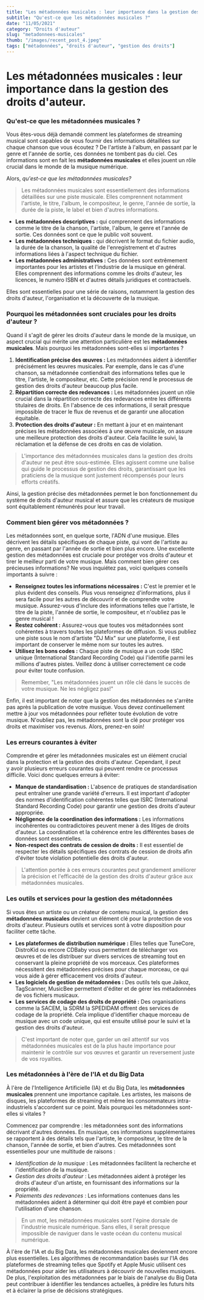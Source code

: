 ```yaml
---
title: "Les métadonnées musicales : leur importance dans la gestion des droits d'auteur."
subtitle: "Qu'est-ce que les métadonnées musicales ?"
date: "11/05/2021"
category: "Droits d'auteur"
slug: "metadonnees-musicales"
thumb: "/images/recent_post_4.jpeg"
tags: ["métadonnées", "droits d'auteur", "gestion des droits"]
---
```


# Les métadonnées musicales : leur importance dans la gestion des droits d'auteur.

### Qu'est-ce que les métadonnées musicales ?

Vous êtes-vous déjà demandé comment les plateformes de streaming musical sont capables de vous fournir des informations détaillées sur chaque chanson que vous écoutez ? De l'artiste à l'album, en passant par le genre et l'année de sortie, ces données ne tombent pas du ciel. Ces informations sont en fait les **métadonnées musicales** et elles jouent un rôle crucial dans le monde de la musique numérique.

Alors, _qu'est-ce que les métadonnées musicales?_

> Les métadonnées musicales sont essentiellement des informations détaillées sur une piste musicale. Elles comprennent notamment l'artiste, le titre, l'album, le compositeur, le genre, l'année de sortie, la durée de la piste, le label et bien d'autres informations.

-   **Les métadonnées descriptives :** qui comprennent des informations comme le titre de la chanson, l'artiste, l'album, le genre et l'année de sortie. Ces données sont ce que le public voit souvent.
-   **Les métadonnées techniques :** qui décrivent le format du fichier audio, la durée de la chanson, la qualité de l'enregistrement et d'autres informations liées à l'aspect technique du fichier.
-   **Les métadonnées administratives :** Ces données sont extrêmement importantes pour les artistes et l'industrie de la musique en général. Elles comprennent des informations comme les droits d'auteur, les licences, le numéro ISBN et d'autres détails juridiques et contractuels.

Elles sont essentielles pour une série de raisons, notamment la gestion des droits d'auteur, l'organisation et la découverte de la musique.

### Pourquoi les métadonnées sont cruciales pour les droits d'auteur ?

Quand il s'agit de gérer les droits d'auteur dans le monde de la musique, un aspect crucial qui mérite une attention particulière est les **métadonnées musicales**. Mais pourquoi les métadonnées sont-elles si importantes ?

1. **Identification précise des œuvres :** Les métadonnées aident à identifier précisément les œuvres musicales. Par exemple, dans le cas d'une chanson, sa métadonnée contiendrait des informations telles que le titre, l'artiste, le compositeur, etc. Cette précision rend le processus de gestion des droits d'auteur beaucoup plus facile.
2. **Répartition correcte des redevances :** Les métadonnées jouent un rôle crucial dans la répartition correcte des redevances entre les différents titulaires de droits. En l'absence de ces informations, il serait presque impossible de tracer le flux de revenus et de garantir une allocation équitable.
3. **Protection des droits d'auteur :** En mettant à jour et en maintenant précises les métadonnées associées à une œuvre musicale, on assure une meilleure protection des droits d'auteur. Cela facilite le suivi, la réclamation et la défense de ces droits en cas de violation.

> L'importance des métadonnées musicales dans la gestion des droits d'auteur ne peut être sous-estimée. Elles agissent comme une balise qui guide le processus de gestion des droits, garantissant que les praticiens de la musique sont justement récompensés pour leurs efforts créatifs.

Ainsi, la gestion précise des métadonnées permet le bon fonctionnement du système de droits d'auteur musical et assure que les créateurs de musique sont équitablement rémunérés pour leur travail.

### Comment bien gérer vos métadonnées ?

Les métadonnées sont, en quelque sorte, l'ADN d'une musique. Elles décrivent les détails spécifiques de chaque piste, qui vont de l'artiste au genre, en passant par l'année de sortie et bien plus encore. Une excellente gestion des métadonnées est cruciale pour protéger vos droits d'auteur et tirer le meilleur parti de votre musique. Mais comment bien gérer ces précieuses informations? Ne vous inquiétez pas, voici quelques conseils importants à suivre :

-   **Renseignez toutes les informations nécessaires :** C'est le premier et le plus évident des conseils. Plus vous renseignez d'informations, plus il sera facile pour les autres de découvrir et de comprendre votre musique. Assurez-vous d'inclure des informations telles que l'artiste, le titre de la piste, l'année de sortie, le compositeur, et n'oubliez pas le genre musical !
-   **Restez cohérent :** Assurez-vous que toutes vos métadonnées sont cohérentes à travers toutes les plateformes de diffusion. Si vous publiez une piste sous le nom d'artiste "DJ Mix" sur une plateforme, il est important de conserver le même nom sur toutes les autres.
-   **Utilisez les bons codes :** Chaque piste de musique a un code ISRC unique (International Standard Recording Code) qui l'identifie parmi les millions d'autres pistes. Veillez donc à utiliser correctement ce code pour éviter toute confusion.

> Remember, "Les métadonnées jouent un rôle clé dans le succès de votre musique. Ne les négligez pas!"

Enfin, il est important de noter que la gestion des métadonnées ne s'arrête pas après la publication de votre musique. Vous devez continuellement mettre à jour vos métadonnées pour refléter toute évolution de votre musique. N'oubliez pas, les métadonnées sont la clé pour protéger vos droits et maximiser vos revenus. Alors, prenez-en soin!

### Les erreurs courantes à éviter

Comprendre et gérer les métadonnées musicales est un élément crucial dans la protection et la gestion des droits d'auteur. Cependant, il peut y avoir plusieurs erreurs courantes qui peuvent rendre ce processus difficile. Voici donc quelques erreurs à éviter:

-   **Manque de standardisation :** L'absence de pratiques de standardisation peut entraîner une grande variété d'erreurs. Il est important d'adopter des normes d'identification cohérentes telles que ISRC (International Standard Recording Code) pour garantir une gestion des droits d'auteur appropriée.
-   **Négligence de la coordination des informations :** Les informations incohérentes ou contradictoires peuvent mener à des litiges de droits d'auteur. La coordination et la cohérence entre les différentes bases de données sont essentielles.
-   **Non-respect des contrats de cession de droits :** Il est essentiel de respecter les détails spécifiques des contrats de cession de droits afin d'éviter toute violation potentielle des droits d'auteur.

> L'attention portée à ces erreurs courantes peut grandement améliorer la précision et l'efficacité de la gestion des droits d'auteur grâce aux métadonnées musicales.

### Les outils et services pour la gestion des métadonnées

Si vous êtes un artiste ou un créateur de contenu musical, la gestion des **métadonnées musicales** devient un élément clé pour la protection de vos droits d'auteur. Plusieurs outils et services sont à votre disposition pour faciliter cette tâche.

-   **Les plateformes de distribution numérique :** Elles telles que TuneCore, DistroKid ou encore CDBaby vous permettent de télécharger vos œuvres et de les distribuer sur divers services de streaming tout en conservant la pleine propriété de vos morceaux. Ces plateformes nécessitent des métadonnées précises pour chaque morceau, ce qui vous aide à gérer efficacement vos droits d'auteur.
-   **Les logiciels de gestion de métadonnées :** Des outils tels que Jaikoz, TagScanner, MusicBee permettent d'éditer et de gérer les métadonnées de vos fichiers musicaux.
-   **Les services de codage des droits de propriété :** Des organisations comme la SACEM, la SDRM la SPEDIDAM offrent des services de codage de la propriété. Cela implique d'identifier chaque morceau de musique avec un code unique, qui est ensuite utilisé pour le suivi et la gestion des droits d'auteur.

> C'est important de noter que, garder un œil attentif sur vos métadonnées musicales est de la plus haute importance pour maintenir le contrôle sur vos œuvres et garantir un reversement juste de vos royalties.

### Les métadonnées à l'ère de l'IA et du Big Data

À l'ère de l'Intelligence Artificielle (IA) et du Big Data, les **métadonnées musicales** prennent une importance capitale. Les artistes, les maisons de disques, les plateformes de streaming et même les consommateurs intra-industriels s'accordent sur ce point. Mais pourquoi les métadonnées sont-elles si vitales ?

Commencez par comprendre : les métadonnées sont des informations décrivant d'autres données. En musique, ces informations supplémentaires se rapportent à des détails tels que l'artiste, le compositeur, le titre de la chanson, l'année de sortie, et bien d'autres. Ces métadonnées sont essentielles pour une multitude de raisons :

-   _Identification de la musique_ : Les métadonnées facilitent la recherche et l'identification de la musique.
-   _Gestion des droits d'auteur_ : Les métadonnées aident à protéger les droits d'auteur d'un artiste, en fournissant des informations sur la propriété.
-   _Paiements des redevances_ : Les informations contenues dans les métadonnées aident à déterminer qui doit être payé et combien pour l'utilisation d'une chanson.

> En un mot, les métadonnées musicales sont l'épine dorsale de l'industrie musicale numérique. Sans elles, il serait presque impossible de naviguer dans le vaste océan du contenu musical numérique.

À l'ère de l'IA et du Big Data, les métadonnées musicales deviennent encore plus essentielles. Les algorithmes de recommandation basés sur l'IA des plateformes de streaming telles que Spotify et Apple Music utilisent ces métadonnées pour aider les utilisateurs à découvrir de nouvelles musiques. De plus, l'exploitation des métadonnées par le biais de l'analyse du Big Data peut contribuer à identifier les tendances actuelles, à prédire les futurs hits et à éclairer la prise de décisions stratégiques.
